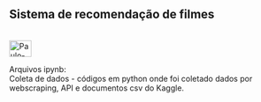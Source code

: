 ## Sistema de recomendação de filmes 

<div style = "display: inline_block"><br>
  <img align = "center" alt = "Paulo-Py" height = "30" width = "40" src="https://upload.wikimedia.org/wikipedia/commons/c/c7/Musicfilm2.png" />
  
   </div>

Arquivos ipynb:   
Coleta de dados - códigos em python onde foi coletado dados por webscraping, API e documentos csv do Kaggle.

